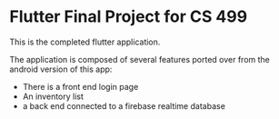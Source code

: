 # Flutter Final Project for CS 499
This is the completed flutter application.

The application is composed of several features ported over from the android version of this app: 
- There is a front end login page
- An inventory list
- a back end connected to a firebase realtime database

